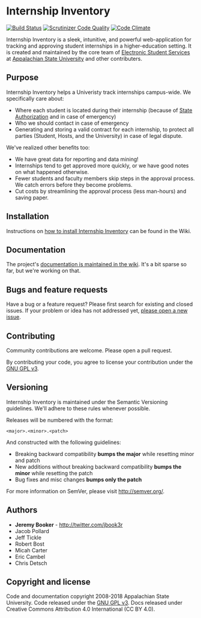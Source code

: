Internship Inventory
===================

[![Build Status](https://travis-ci.org/AppStateESS/InternshipInventory.svg?branch=master)](https://travis-ci.org/AppStateESS/InternshipInventory)
[![Scrutinizer Code Quality](https://scrutinizer-ci.com/g/AppStateESS/InternshipInventory/badges/quality-score.png?s=c90941c8179a4c726384b8b21bcd71536e7f1f36)](https://scrutinizer-ci.com/g/AppStateESS/InternshipInventory/)
[![Code Climate](https://codeclimate.com/github/AppStateESS/InternshipInventory.png)](https://codeclimate.com/github/AppStateESS/InternshipInventory)

Internship Inventory is a sleek, intunitive, and powerful web-application for tracking and approving student internships in a higher-education setting. It is created and maintained by the core team of [Electronic Student Services](http://ess.appstate.edu) at [Appalachian State University](http://www.appstate.edu) and other contributers.

## Purpose
Internship Inventory helps a Univeristy track internships campus-wide. We specifically care about:
* Where each student is located during their internship (because of [State Authorization](http://wcet.wiche.edu/focus-areas/policy-and-regulation/state-authorization) and in case of emergency)
* Who we should contact in case of emergency
* Generating and storing a valid contract for each internship, to protect all parties (Student, Hosts, and the University) in case of legal dispute.

We've realized other benefits too:
* We have great data for reporting and data mining!
* Internships tend to get approved more quickly, or we have good notes on what happened otherwise.
* Fewer students and faculty members skip steps in the approval process. We catch errors before they become problems.
* Cut costs by streamlining the approval process (less man-hours) and saving paper.

## Installation
Instructions on [how to install Internship Inventory](https://github.com/AppStateESS/InternshipInventory/wiki/Installation) can be found in the Wiki.

## Documentation
The project's [documentation is maintained in the wiki](https://github.com/AppStateESS/InternshipInventory/wiki). It's a bit sparse so far, but we're working on that.


## Bugs and feature requests
Have a bug or a feature request? Please first search for existing and closed issues. If your problem or idea has not addressed yet, [please open a new issue](https://github.com/AppStateEss/InternshipInventory/issues/new).


## Contributing
Community contributions are welcome. Please open a pull request.

By contributing your code, you agree to license your contribution under the [GNU GPL v3](LICENSE).

## Versioning
Internship Inventory is maintained under the Semantic Versioning guidelines. We'll adhere to these rules whenever possible.

Releases will be numbered with the format:

`<major>.<minor>.<patch>`

And constructed with the following guidelines:

- Breaking backward compatibility **bumps the major** while resetting minor and patch
- New additions without breaking backward compatibility **bumps the minor** while resetting the patch
- Bug fixes and misc changes **bumps only the patch**

For more information on SemVer, please visit <http://semver.org/>.

## Authors
- **Jeremy Booker** - <http://twitter.com/jbook3r>
- Jacob Pollard
- Jeff Tickle
- Robert Bost
- Micah Carter
- Eric Cambel
- Chris Detsch

## Copyright and license
Code and documentation copyright 2008-2018 Appalachian State University. Code released under the [GNU GPL v3](LICENSE). Docs released under Creative Commons Attribution 4.0 International (CC BY 4.0).
